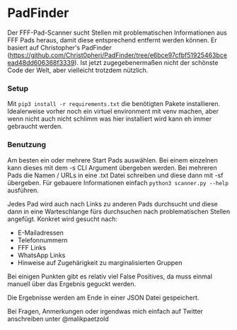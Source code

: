 # PadFinder
Der FFF-Pad-Scanner sucht Stellen mit problematischen Informationen aus FFF Pads heraus, damit diese entsprechend entfernt werden können. Er basiert auf Christopher's PadFinder (https://github.com/Christ0pheri/PadFinder/tree/e6bce97cfbf51925463bceead48dd606368f3339). Ist jetzt zugegebenermaßen nicht der schönste Code der Welt, aber vielleicht trotzdem nützlich.

### Setup
Mit `pip3 install -r requirements.txt` die benötigten Pakete installieren. Idealerweise vorher noch ein virtuel environment mit venv machen, aber wenn nicht auch nicht schlimm was hier installiert wird kann eh immer gebraucht werden.

### Benutzung
Am besten ein oder mehrere Start Pads auswählen. Bei einem einzelnen kann dieses mit dem -s CLI Argument übergeben werden. Bei mehreren Pads die Namen / URLs in eine .txt Datei schreiben und diese dann mit -sf übergeben. Für gebauere Informationen einfach `python3 scanner.py --help` ausführen.

Jedes Pad wird auch nach Links zu anderen Pads durchsucht und diese dann in eine Warteschlange fürs durchsuchen nach problematischen Stellen angefügt.
Konkret wird gesucht nach:
- E-Mailadressen
- Telefonnummern
- FFF Links
- WhatsApp Links
- Hinweise auf Zugehärigkeit  zu marginalisierten Gruppen

Bei einigen Punkten gibt es relativ viel False Positives, da muss einmal manuell über das Ergebnis geguckt werden.

Die Ergebnisse werden am Ende in einer JSON Datei gespeichert.

Bei Fragen, Anmerkungen oder irgendwas mich einfach auf Twitter anschreiben unter @malikpaetzold